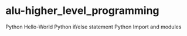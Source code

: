 # alu-higher_level_programming
Python Hello-World
Python if/else statement
Python Import and modules
